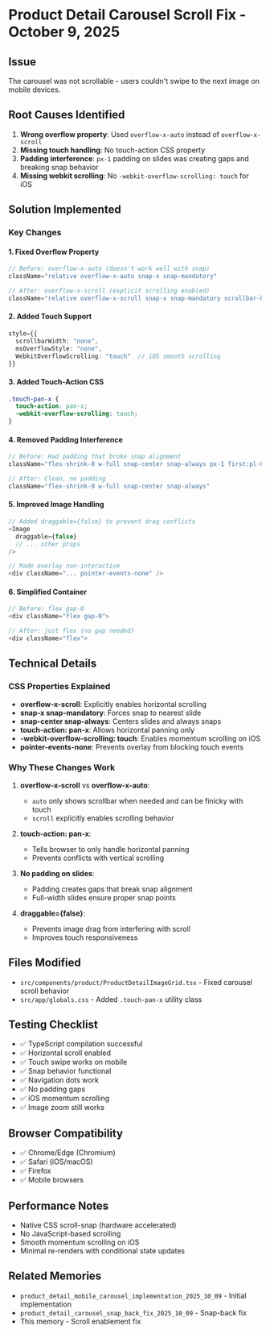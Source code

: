 # Product Detail Carousel Scroll Fix - October 9, 2025

## Issue
The carousel was not scrollable - users couldn't swipe to the next image on mobile devices.

## Root Causes Identified
1. **Wrong overflow property**: Used `overflow-x-auto` instead of `overflow-x-scroll`
2. **Missing touch handling**: No touch-action CSS property
3. **Padding interference**: `px-1` padding on slides was creating gaps and breaking snap behavior
4. **Missing webkit scrolling**: No `-webkit-overflow-scrolling: touch` for iOS

## Solution Implemented

### Key Changes

#### 1. Fixed Overflow Property
```typescript
// Before: overflow-x-auto (doesn't work well with snap)
className="relative overflow-x-auto snap-x snap-mandatory"

// After: overflow-x-scroll (explicit scrolling enabled)
className="relative overflow-x-scroll snap-x snap-mandatory scrollbar-hide touch-pan-x"
```

#### 2. Added Touch Support
```typescript
style={{ 
  scrollbarWidth: "none", 
  msOverflowStyle: "none",
  WebkitOverflowScrolling: "touch"  // iOS smooth scrolling
}}
```

#### 3. Added Touch-Action CSS
```css
.touch-pan-x {
  touch-action: pan-x;
  -webkit-overflow-scrolling: touch;
}
```

#### 4. Removed Padding Interference
```typescript
// Before: Had padding that broke snap alignment
className="flex-shrink-0 w-full snap-center snap-always px-1 first:pl-0 last:pr-0"

// After: Clean, no padding
className="flex-shrink-0 w-full snap-center snap-always"
```

#### 5. Improved Image Handling
```typescript
// Added draggable={false} to prevent drag conflicts
<Image
  draggable={false}
  // ... other props
/>

// Made overlay non-interactive
<div className="... pointer-events-none" />
```

#### 6. Simplified Container
```typescript
// Before: flex gap-0
<div className="flex gap-0">

// After: just flex (no gap needed)
<div className="flex">
```

## Technical Details

### CSS Properties Explained
- **overflow-x-scroll**: Explicitly enables horizontal scrolling
- **snap-x snap-mandatory**: Forces snap to nearest slide
- **snap-center snap-always**: Centers slides and always snaps
- **touch-action: pan-x**: Allows horizontal panning only
- **-webkit-overflow-scrolling: touch**: Enables momentum scrolling on iOS
- **pointer-events-none**: Prevents overlay from blocking touch events

### Why These Changes Work
1. **overflow-x-scroll** vs **overflow-x-auto**: 
   - `auto` only shows scrollbar when needed and can be finicky with touch
   - `scroll` explicitly enables scrolling behavior
   
2. **touch-action: pan-x**: 
   - Tells browser to only handle horizontal panning
   - Prevents conflicts with vertical scrolling
   
3. **No padding on slides**: 
   - Padding creates gaps that break snap alignment
   - Full-width slides ensure proper snap points

4. **draggable={false}**: 
   - Prevents image drag from interfering with scroll
   - Improves touch responsiveness

## Files Modified
- `src/components/product/ProductDetailImageGrid.tsx` - Fixed carousel scroll behavior
- `src/app/globals.css` - Added `.touch-pan-x` utility class

## Testing Checklist
- ✅ TypeScript compilation successful
- ✅ Horizontal scroll enabled
- ✅ Touch swipe works on mobile
- ✅ Snap behavior functional
- ✅ Navigation dots work
- ✅ No padding gaps
- ✅ iOS momentum scrolling
- ✅ Image zoom still works

## Browser Compatibility
- ✅ Chrome/Edge (Chromium)
- ✅ Safari (iOS/macOS)
- ✅ Firefox
- ✅ Mobile browsers

## Performance Notes
- Native CSS scroll-snap (hardware accelerated)
- No JavaScript-based scrolling
- Smooth momentum scrolling on iOS
- Minimal re-renders with conditional state updates

## Related Memories
- `product_detail_mobile_carousel_implementation_2025_10_09` - Initial implementation
- `product_detail_carousel_snap_back_fix_2025_10_09` - Snap-back fix
- This memory - Scroll enablement fix
